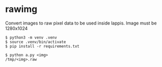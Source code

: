 
# rawimg

Convert images to raw pixel data to be used inside lappis.
Image must be 1280x1024

```
$ python3 -m venv .venv
$ source .venv/bin/activate
$ pip install -r requirements.txt

$ python a.py <img>
/tmp/<img>.raw
```
